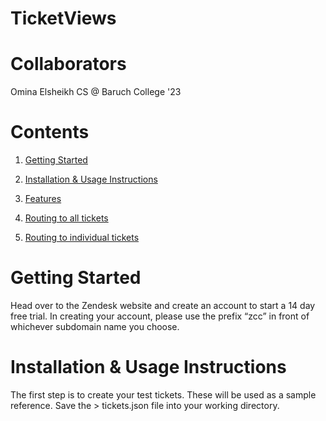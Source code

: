 # TicketViews

# Collaborators
Omina Elsheikh CS @ Baruch College '23 

# Contents
1. [Getting Started](#mylink) 

2. [Installation & Usage Instructions](#mylink2)

3. [Features]()

4. [Routing to all tickets]()

5. [Routing to individual tickets]()

# Getting Started
<p id="mylink"> Head over to the Zendesk website and create an account to start a 14 day free trial.
In creating your account, please use the prefix “zcc” in front of whichever
subdomain name you choose.
</p>

# Installation & Usage Instructions
<p id="mylink2"> The first step is to create your test tickets. These will be used as a sample reference. Save the > tickets.json file into your working directory. 
 </p>